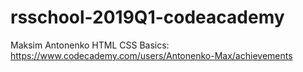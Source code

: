 # rsschool-2019Q1-codeacademy
Maksim Antonenko
HTML CSS Basics: https://www.codecademy.com/users/Antonenko-Max/achievements
